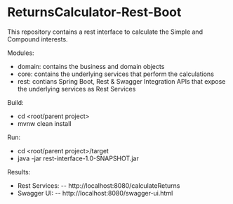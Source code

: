 # ReturnsCalculator-Rest-Boot

This repository contains a rest interface to calculate the Simple and Compound interests.

Modules:
  - domain: contains the business and domain objects
  - core: contains the underlying services that perform the calculations
  - rest: contians Spring Boot, Rest & Swagger Integration APIs that expose the underlying services as Rest Services
  
Build:
  - cd <root/parent project>
  - mvnw clean install
  
Run:
  - cd <root/parent project>/target
  - java -jar rest-interface-1.0-SNAPSHOT.jar
  

Results:
  - Rest Services:
    -- http://localhost:8080/calculateReturns
  - Swagger UI: 
    -- http://localhost:8080/swagger-ui.html
  
